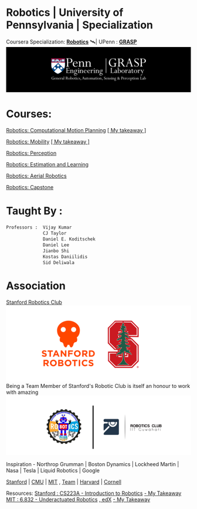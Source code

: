 # Robotics | University of Pennsylvania | Specialization
Coursera Specialization: <b>[Robotics](https://www.coursera.org/specializations/robotics)</b> 🛰| UPenn : <b>[GRASP](https://www.grasp.upenn.edu/)</b>
<img src="https://github.com/SKKSaikia/roboticsPenn/blob/master/res/logo-grasp_banner.png">

# Courses:

[Robotics: Computational Motion Planning](https://www.coursera.org/learn/robotics-motion-planning/)  [[ My takeaway ]](#)

[Robotics: Mobility](https://www.coursera.org/learn/robotics-mobility/)  [[ My takeaway ]](#)

[Robotics: Perception](https://www.coursera.org/learn/robotics-perception/)

[Robotics: Estimation and Learning](https://www.coursera.org/learn/robotics-learning/)

[Robotics: Aerial Robotics](https://www.coursera.org/learn/robotics-flight/)

[Robotics: Capstone](https://www.coursera.org/learn/robotics-capstone/) 

# Taught By :
    Professors :  Vijay Kumar
                  CJ Taylor
                  Daniel E. Koditschek
                  Daniel Lee
                  Jianbo Shi
                  Kostas Daniilidis
                  Sid Deliwala
# Association
[Stanford Robotics Club](http://roboticsclub.stanford.edu/)
<img src="https://github.com/SKKSaikia/roboticsPenn/blob/master/res/ssrc.png">
Being a Team Member of Stanford's Robotic Club is itself an honour to work with amazing
<img src="https://github.com/SKKSaikia/roboticsPenn/blob/master/res/roboaec.png">

Inspiration - Northrop Grumman | Boston Dynamics | Lockheed Martin | Nasa | Tesla | Liquid Robotics | Google

[Stanford](https://cs.stanford.edu/groups/manips/) | [CMU](https://www.ri.cmu.edu/) | [MIT](https://robotics.mit.edu/) , [Team](http://roboteam.mit.edu/) | [Harvard](http://hrl.harvard.edu/people/) | [Cornell](http://www.robotics.cornell.edu/courses/)

Resources:
[Stanford : CS223A - Introduction to Robotics](https://see.stanford.edu/Course/CS223A/33) [- My Takeaway](#)
[MIT : 6.832 - Underactuated Robotics](http://underactuated.mit.edu/underactuated.html) [, edX](https://courses.edx.org/courses/course-v1:MITx+6.832x_2+3T2015/) [- My Takeaway](#)

